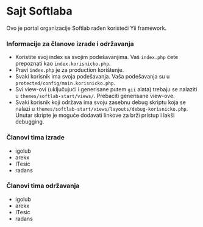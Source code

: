 Sajt Softlaba
===========

Ovo je portal organizacije Softlab rađen koristeći Yii framework.

### Informacije za članove izrade i održavanja
* Koristite svoj index sa svojim podešavanjima. Vaš `index.php` ćete prepoznati kao `index.korisnicko.php`.
* Pravi `index.php` je za production korištenje.
* Svaki korisnik ima svoja podešavanja. Vaša podešavanja su u `protected/config/main.korisnicko.php`.
* Svi view-ovi (uključujući i generisane putem `gii` alata) trebaju se nalaziti u `themes/softlab-start/views/`. Prebaciti generisane view-ove.
* Svaki korisnik koji održava ima svoju zasebnu debug skriptu koja se nalazi u `themes/softlab-start/views/layouts/debug-korisnicko.php`. Unutar skripte je moguće dodavati linkove za brži pristup i lakši debugging.

### Članovi tima izrade
* igolub
* arekx
* ITesic
* radans

### Članovi tima održavanja
* igolub
* arekx
* ITesic
* radans
